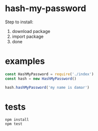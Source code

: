 # hash-my-password

Step to install:
 
1. download package
2. import package 
3. done

# examples
```javascript
const HashMyPassword = require('./index')
const hash = new HashMyPassword()

hash.hashMyPassword('my name is damar')
```

# tests
```
npm install
npm test
```
